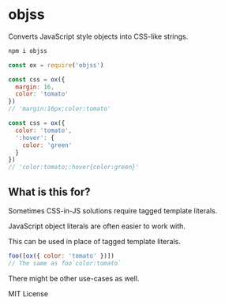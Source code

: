 
# objss

Converts JavaScript style objects into CSS-like strings.

```sh
npm i objss
```

```js
const ox = require('objss')

const css = ox({
  margin: 16,
  color: 'tomato'
})
// 'margin:16px;color:tomato'

const css = ox({
  color: 'tomato',
  ':hover': {
    color: 'green'
  }
})
// 'color:tomato;:hover{color:green}'
```

## What is this for?

Sometimes CSS-in-JS solutions require tagged template literals.

JavaScript object literals are often easier to work with.

This can be used in place of tagged template literals.

```js
foo([ox({ color: 'tomato' })])
// The same as foo`color:tomato`
```

There might be other use-cases as well.

MIT License

